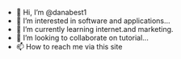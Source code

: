 - 👋 Hi, I’m @danabest1
- 👀 I’m interested in software and applications...
- 🌱 I’m currently learning  internet.and marketing.
- 💞️ I’m looking to collaborate on tutorial...
- 📫 How to reach me via this site

<!---
danabest1/danabest1 is a ✨ special ✨ repository because its `README.md` (this file) appears on your GitHub profile.
You can click the Preview link to take a look at your changes.
--->

